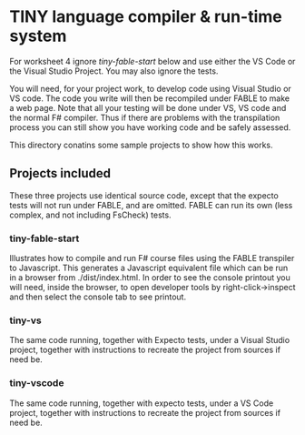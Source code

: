 # TINY language compiler & run-time system

For worksheet 4 ignore *tiny-fable-start* below and use either the VS Code or the Visual Studio Project. You may also ignore the tests.


You will need, for your project work, to develop code using Visual Studio or VS code. The code you write will then be recompiled under FABLE to make a web page. Note that all your testing will be done under VS, VS code and the normal F# compiler. Thus if there are problems with the transpilation process you can still show you have working code and be safely assessed.

This directory conatins some sample projects to show how this works.

## Projects included

These three projects use identical source code, except that the expecto tests will not run under FABLE, and are omitted. FABLE can run its own (less complex, and not including FsCheck) tests.

### tiny-fable-start

Illustrates how to compile and run F# course files using the FABLE transpiler to Javascript. This generates a Javascript equivalent file which can be run in a browser from ./dist/index.html. In order to see the console printout you will need, inside the browser, to open developer tools by right-click->inspect and then select the console tab to see printout.

### tiny-vs

The same code running, together with Expecto tests, under a Visual Studio project, together with instructions to recreate the project from sources if need be.

### tiny-vscode

The same code running, together with expecto tests, under a VS Code project, together with instructions to recreate the project from sources if need be.
